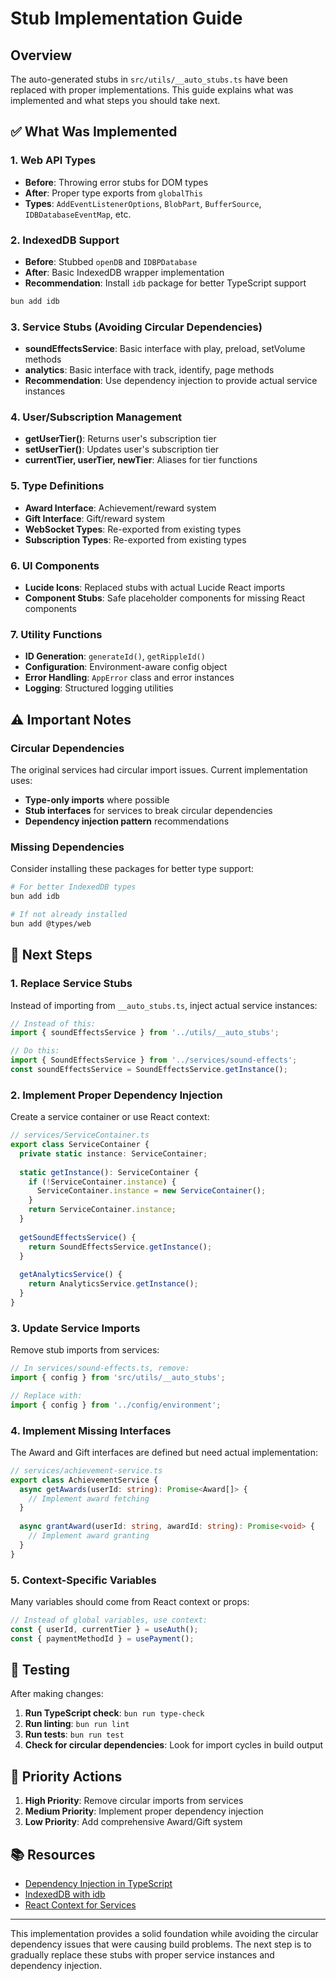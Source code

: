 # Stub Implementation Guide

## Overview
The auto-generated stubs in `src/utils/__auto_stubs.ts` have been replaced with proper implementations. This guide explains what was implemented and what steps you should take next.

## ✅ What Was Implemented

### 1. Web API Types
- **Before**: Throwing error stubs for DOM types
- **After**: Proper type exports from `globalThis`
- **Types**: `AddEventListenerOptions`, `BlobPart`, `BufferSource`, `IDBDatabaseEventMap`, etc.

### 2. IndexedDB Support
- **Before**: Stubbed `openDB` and `IDBPDatabase`
- **After**: Basic IndexedDB wrapper implementation
- **Recommendation**: Install `idb` package for better TypeScript support
```bash
bun add idb
```

### 3. Service Stubs (Avoiding Circular Dependencies)
- **soundEffectsService**: Basic interface with play, preload, setVolume methods
- **analytics**: Basic interface with track, identify, page methods
- **Recommendation**: Use dependency injection to provide actual service instances

### 4. User/Subscription Management
- **getUserTier()**: Returns user's subscription tier
- **setUserTier()**: Updates user's subscription tier
- **currentTier, userTier, newTier**: Aliases for tier functions

### 5. Type Definitions
- **Award Interface**: Achievement/reward system
- **Gift Interface**: Gift/reward system
- **WebSocket Types**: Re-exported from existing types
- **Subscription Types**: Re-exported from existing types

### 6. UI Components
- **Lucide Icons**: Replaced stubs with actual Lucide React imports
- **Component Stubs**: Safe placeholder components for missing React components

### 7. Utility Functions
- **ID Generation**: `generateId()`, `getRippleId()`
- **Configuration**: Environment-aware config object
- **Error Handling**: `AppError` class and error instances
- **Logging**: Structured logging utilities

## ⚠️ Important Notes

### Circular Dependencies
The original services had circular import issues. Current implementation uses:
- **Type-only imports** where possible
- **Stub interfaces** for services to break circular dependencies
- **Dependency injection pattern** recommendations

### Missing Dependencies
Consider installing these packages for better type support:
```bash
# For better IndexedDB types
bun add idb

# If not already installed
bun add @types/web
```

## 🔄 Next Steps

### 1. Replace Service Stubs
Instead of importing from `__auto_stubs.ts`, inject actual service instances:

```typescript
// Instead of this:
import { soundEffectsService } from '../utils/__auto_stubs';

// Do this:
import { SoundEffectsService } from '../services/sound-effects';
const soundEffectsService = SoundEffectsService.getInstance();
```

### 2. Implement Proper Dependency Injection
Create a service container or use React context:

```typescript
// services/ServiceContainer.ts
export class ServiceContainer {
  private static instance: ServiceContainer;
  
  static getInstance(): ServiceContainer {
    if (!ServiceContainer.instance) {
      ServiceContainer.instance = new ServiceContainer();
    }
    return ServiceContainer.instance;
  }
  
  getSoundEffectsService() {
    return SoundEffectsService.getInstance();
  }
  
  getAnalyticsService() {
    return AnalyticsService.getInstance();
  }
}
```

### 3. Update Service Imports
Remove stub imports from services:

```typescript
// In services/sound-effects.ts, remove:
import { config } from 'src/utils/__auto_stubs';

// Replace with:
import { config } from '../config/environment';
```

### 4. Implement Missing Interfaces
The Award and Gift interfaces are defined but need actual implementation:

```typescript
// services/achievement-service.ts
export class AchievementService {
  async getAwards(userId: string): Promise<Award[]> {
    // Implement award fetching
  }
  
  async grantAward(userId: string, awardId: string): Promise<void> {
    // Implement award granting
  }
}
```

### 5. Context-Specific Variables
Many variables should come from React context or props:

```typescript
// Instead of global variables, use context:
const { userId, currentTier } = useAuth();
const { paymentMethodId } = usePayment();
```

## 📝 Testing
After making changes:

1. **Run TypeScript check**: `bun run type-check`
2. **Run linting**: `bun run lint`
3. **Run tests**: `bun run test`
4. **Check for circular dependencies**: Look for import cycles in build output

## 🎯 Priority Actions

1. **High Priority**: Remove circular imports from services
2. **Medium Priority**: Implement proper dependency injection
3. **Low Priority**: Add comprehensive Award/Gift system

## 📚 Resources
- [Dependency Injection in TypeScript](https://github.com/microsoft/tsyringe)
- [IndexedDB with idb](https://github.com/jakearchibald/idb)
- [React Context for Services](https://reactjs.org/docs/context.html)

---

This implementation provides a solid foundation while avoiding the circular dependency issues that were causing build problems. The next step is to gradually replace these stubs with proper service instances and dependency injection.